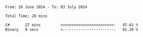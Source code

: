 <!--START_SECTION:waka-->

```txt
From: 26 June 2024 - To: 03 July 2024

Total Time: 28 mins

C#       27 mins         >>>>>>>>>>>>>>>>>>>>>>>>-   97.61 %
Binary   0 secs          >------------------------   02.39 %
```

<!--END_SECTION:waka-->
